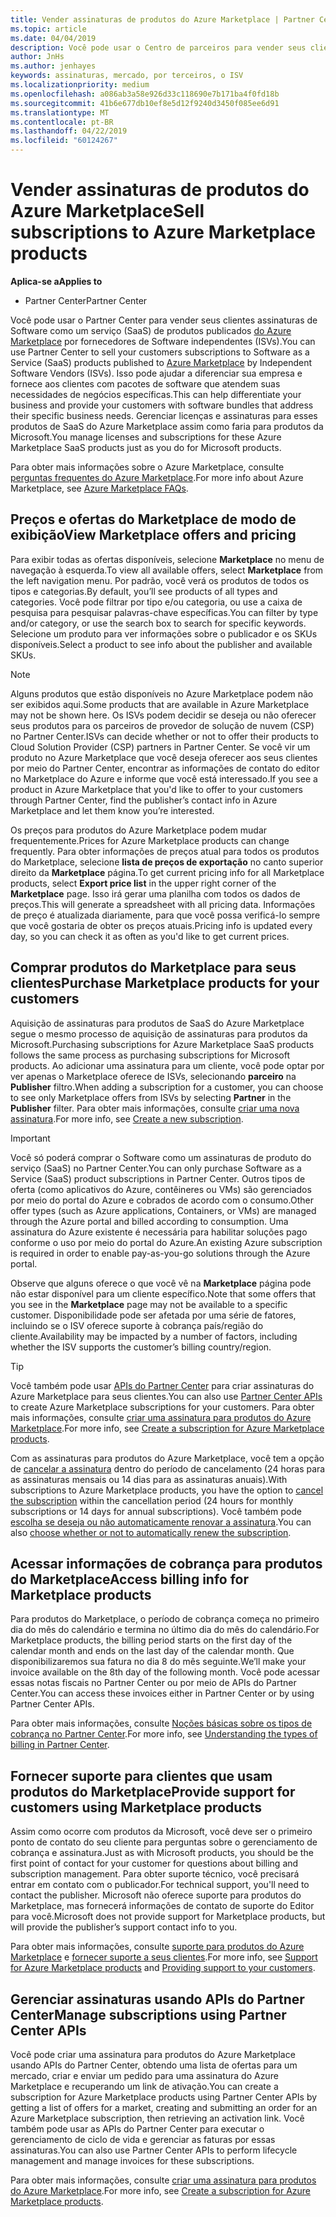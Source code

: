 ```yaml
---
title: Vender assinaturas de produtos do Azure Marketplace | Partner Center
ms.topic: article
ms.date: 04/04/2019
description: Você pode usar o Centro de parceiros para vender seus clientes de assinaturas de Software como serviço (SaaS) produtos publicados no Azure Marketplace por fornecedores de Software independentes (ISVs).
author: JnHs
ms.author: jenhayes
keywords: assinaturas, mercado, por terceiros, o ISV
ms.localizationpriority: medium
ms.openlocfilehash: a086ab3a58e926d33c118690e7b171ba4f0fd18b
ms.sourcegitcommit: 41b6e677db10ef8e5d12f9240d3450f085ee6d91
ms.translationtype: MT
ms.contentlocale: pt-BR
ms.lasthandoff: 04/22/2019
ms.locfileid: "60124267"
---
```

# <a name="sell-subscriptions-to-azure-marketplace-products"></a><span data-ttu-id="7f299-104">Vender assinaturas de produtos do Azure Marketplace</span><span class="sxs-lookup"><span data-stu-id="7f299-104">Sell subscriptions to Azure Marketplace products</span></span>

<span data-ttu-id="7f299-105">**Aplica-se a**</span><span class="sxs-lookup"><span data-stu-id="7f299-105">**Applies to**</span></span>

- <span data-ttu-id="7f299-106">Partner Center</span><span class="sxs-lookup"><span data-stu-id="7f299-106">Partner Center</span></span>

<span data-ttu-id="7f299-107">Você pode usar o Partner Center para vender seus clientes assinaturas de Software como um serviço (SaaS) de produtos publicados [do Azure Marketplace](https://azuremarketplace.microsoft.com/marketplace) por fornecedores de Software independentes (ISVs).</span><span class="sxs-lookup"><span data-stu-id="7f299-107">You can use Partner Center to sell your customers subscriptions to Software as a Service (SaaS) products published to [Azure Marketplace](https://azuremarketplace.microsoft.com/marketplace) by Independent Software Vendors (ISVs).</span></span> <span data-ttu-id="7f299-108">Isso pode ajudar a diferenciar sua empresa e fornece aos clientes com pacotes de software que atendem suas necessidades de negócios específicas.</span><span class="sxs-lookup"><span data-stu-id="7f299-108">This can help differentiate your business and provide your customers with software bundles that address their specific business needs.</span></span> <span data-ttu-id="7f299-109">Gerenciar licenças e assinaturas para esses produtos de SaaS do Azure Marketplace assim como faria para produtos da Microsoft.</span><span class="sxs-lookup"><span data-stu-id="7f299-109">You manage licenses and subscriptions for these Azure Marketplace SaaS products just as you do for Microsoft products.</span></span>

<span data-ttu-id="7f299-110">Para obter mais informações sobre o Azure Marketplace, consulte [perguntas frequentes do Azure Marketplace](https://docs.microsoft.com/azure/marketplace/marketplace-faq-publisher-guide).</span><span class="sxs-lookup"><span data-stu-id="7f299-110">For more info about Azure Marketplace, see [Azure Marketplace FAQs](https://docs.microsoft.com/azure/marketplace/marketplace-faq-publisher-guide).</span></span>

## <a name="view-marketplace-offers-and-pricing"></a><span data-ttu-id="7f299-111">Preços e ofertas do Marketplace de modo de exibição</span><span class="sxs-lookup"><span data-stu-id="7f299-111">View Marketplace offers and pricing</span></span>

<span data-ttu-id="7f299-112">Para exibir todas as ofertas disponíveis, selecione **Marketplace** no menu de navegação à esquerda.</span><span class="sxs-lookup"><span data-stu-id="7f299-112">To view all available offers, select **Marketplace** from the left navigation menu.</span></span> <span data-ttu-id="7f299-113">Por padrão, você verá os produtos de todos os tipos e categorias.</span><span class="sxs-lookup"><span data-stu-id="7f299-113">By default, you’ll see products of all types and categories.</span></span> <span data-ttu-id="7f299-114">Você pode filtrar por tipo e/ou categoria, ou use a caixa de pesquisa para pesquisar palavras-chave específicas.</span><span class="sxs-lookup"><span data-stu-id="7f299-114">You can filter by type and/or category, or use the search box to search for specific keywords.</span></span> <span data-ttu-id="7f299-115">Selecione um produto para ver informações sobre o publicador e os SKUs disponíveis.</span><span class="sxs-lookup"><span data-stu-id="7f299-115">Select a product to see info about the publisher and available SKUs.</span></span>

> [!NOTE]
> <span data-ttu-id="7f299-116">Alguns produtos que estão disponíveis no Azure Marketplace podem não ser exibidos aqui.</span><span class="sxs-lookup"><span data-stu-id="7f299-116">Some products that are available in Azure Marketplace may not be shown here.</span></span> <span data-ttu-id="7f299-117">Os ISVs podem decidir se deseja ou não oferecer seus produtos para os parceiros de provedor de solução de nuvem (CSP) no Partner Center.</span><span class="sxs-lookup"><span data-stu-id="7f299-117">ISVs can decide whether or not to offer their products to Cloud Solution Provider (CSP) partners in Partner Center.</span></span> <span data-ttu-id="7f299-118">Se você vir um produto no Azure Marketplace que você deseja oferecer aos seus clientes por meio do Partner Center, encontrar as informações de contato do editor no Marketplace do Azure e informe que você está interessado.</span><span class="sxs-lookup"><span data-stu-id="7f299-118">If you see a product in Azure Marketplace that you'd like to offer to your customers through Partner Center, find the publisher’s contact info in Azure Marketplace and let them know you’re interested.</span></span>

<span data-ttu-id="7f299-119">Os preços para produtos do Azure Marketplace podem mudar frequentemente.</span><span class="sxs-lookup"><span data-stu-id="7f299-119">Prices for Azure Marketplace products can change frequently.</span></span> <span data-ttu-id="7f299-120">Para obter informações de preços atual para todos os produtos do Marketplace, selecione **lista de preços de exportação** no canto superior direito da **Marketplace** página.</span><span class="sxs-lookup"><span data-stu-id="7f299-120">To get current pricing info for all Marketplace products, select **Export price list** in the upper right corner of the **Marketplace** page.</span></span> <span data-ttu-id="7f299-121">Isso irá gerar uma planilha com todos os dados de preços.</span><span class="sxs-lookup"><span data-stu-id="7f299-121">This will generate a spreadsheet with all pricing data.</span></span> <span data-ttu-id="7f299-122">Informações de preço é atualizada diariamente, para que você possa verificá-lo sempre que você gostaria de obter os preços atuais.</span><span class="sxs-lookup"><span data-stu-id="7f299-122">Pricing info is updated every day, so you can check it as often as you'd like to get current prices.</span></span>

## <a name="purchase-marketplace-products-for-your-customers"></a><span data-ttu-id="7f299-123">Comprar produtos do Marketplace para seus clientes</span><span class="sxs-lookup"><span data-stu-id="7f299-123">Purchase Marketplace products for your customers</span></span>

<span data-ttu-id="7f299-124">Aquisição de assinaturas para produtos de SaaS do Azure Marketplace segue o mesmo processo de aquisição de assinaturas para produtos da Microsoft.</span><span class="sxs-lookup"><span data-stu-id="7f299-124">Purchasing subscriptions for Azure Marketplace SaaS products follows the same process as purchasing subscriptions for Microsoft products.</span></span> <span data-ttu-id="7f299-125">Ao adicionar uma assinatura para um cliente, você pode optar por ver apenas o Marketplace oferece de ISVs, selecionando **parceiro** na **Publisher** filtro.</span><span class="sxs-lookup"><span data-stu-id="7f299-125">When adding a subscription for a customer, you can choose to see only Marketplace offers from ISVs by selecting **Partner** in the **Publisher** filter.</span></span> <span data-ttu-id="7f299-126">Para obter mais informações, consulte [criar uma nova assinatura](create-a-new-subscription.md).</span><span class="sxs-lookup"><span data-stu-id="7f299-126">For more info, see [Create a new subscription](create-a-new-subscription.md).</span></span>

> [!IMPORTANT]
> <span data-ttu-id="7f299-127">Você só poderá comprar o Software como um assinaturas de produto do serviço (SaaS) no Partner Center.</span><span class="sxs-lookup"><span data-stu-id="7f299-127">You can only purchase Software as a Service (SaaS) product subscriptions in Partner Center.</span></span> <span data-ttu-id="7f299-128">Outros tipos de oferta (como aplicativos do Azure, contêineres ou VMs) são gerenciados por meio do portal do Azure e cobrados de acordo com o consumo.</span><span class="sxs-lookup"><span data-stu-id="7f299-128">Other offer types (such as Azure applications, Containers, or VMs) are managed through the Azure portal and billed according to consumption.</span></span> <span data-ttu-id="7f299-129">Uma assinatura do Azure existente é necessária para habilitar soluções pago conforme o uso por meio do portal do Azure.</span><span class="sxs-lookup"><span data-stu-id="7f299-129">An existing Azure subscription is required in order to enable pay-as-you-go solutions through the Azure portal.</span></span>

<span data-ttu-id="7f299-130">Observe que alguns oferece o que você vê na **Marketplace** página pode não estar disponível para um cliente específico.</span><span class="sxs-lookup"><span data-stu-id="7f299-130">Note that some offers that you see in the **Marketplace** page may not be available to a specific customer.</span></span> <span data-ttu-id="7f299-131">Disponibilidade pode ser afetada por uma série de fatores, incluindo se o ISV oferece suporte à cobrança país/região do cliente.</span><span class="sxs-lookup"><span data-stu-id="7f299-131">Availability may be impacted by a number of factors, including whether the ISV supports the customer’s billing country/region.</span></span>

> [!TIP]
> <span data-ttu-id="7f299-132">Você também pode usar [APIs do Partner Center](https://docs.microsoft.com/partner-center/develop/) para criar assinaturas do Azure Marketplace para seus clientes.</span><span class="sxs-lookup"><span data-stu-id="7f299-132">You can also use [Partner Center APIs](https://docs.microsoft.com/partner-center/develop/) to create Azure Marketplace subscriptions for your customers.</span></span> <span data-ttu-id="7f299-133">Para obter mais informações, consulte [criar uma assinatura para produtos do Azure Marketplace](https://docs.microsoft.com/partner-center/develop/create-subscription-azure-marketplace-products).</span><span class="sxs-lookup"><span data-stu-id="7f299-133">For more info, see [Create a subscription for Azure Marketplace products](https://docs.microsoft.com/partner-center/develop/create-subscription-azure-marketplace-products).</span></span>

<span data-ttu-id="7f299-134">Com as assinaturas para produtos do Azure Marketplace, você tem a opção de [cancelar a assinatura](https://docs.microsoft.com/partner-center/create-a-new-subscription#cancel-a-subscription) dentro do período de cancelamento (24 horas para as assinaturas mensais ou 14 dias para as assinaturas anuais).</span><span class="sxs-lookup"><span data-stu-id="7f299-134">With subscriptions to Azure Marketplace products, you have the option to [cancel the subscription](https://docs.microsoft.com/partner-center/create-a-new-subscription#cancel-a-subscription) within the cancellation period (24 hours for monthly subscriptions or 14 days for annual subscriptions).</span></span> <span data-ttu-id="7f299-135">Você também pode [escolha se deseja ou não automaticamente renovar a assinatura](https://docs.microsoft.com/partner-center/create-a-new-subscription#choose-whether-to-automatically-renew-an-azure-marketplace-subscription).</span><span class="sxs-lookup"><span data-stu-id="7f299-135">You can also [choose whether or not to automatically renew the subscription](https://docs.microsoft.com/partner-center/create-a-new-subscription#choose-whether-to-automatically-renew-an-azure-marketplace-subscription).</span></span>

## <a name="access-billing-info-for-marketplace-products"></a><span data-ttu-id="7f299-136">Acessar informações de cobrança para produtos do Marketplace</span><span class="sxs-lookup"><span data-stu-id="7f299-136">Access billing info for Marketplace products</span></span>

<span data-ttu-id="7f299-137">Para produtos do Marketplace, o período de cobrança começa no primeiro dia do mês do calendário e termina no último dia do mês do calendário.</span><span class="sxs-lookup"><span data-stu-id="7f299-137">For Marketplace products, the billing period starts on the first day of the calendar month and ends on the last day of the calendar month.</span></span> <span data-ttu-id="7f299-138">Que disponibilizaremos sua fatura no dia 8 do mês seguinte.</span><span class="sxs-lookup"><span data-stu-id="7f299-138">We’ll make your invoice available on the 8th day of the following month.</span></span> <span data-ttu-id="7f299-139">Você pode acessar essas notas fiscais no Partner Center ou por meio de APIs do Partner Center.</span><span class="sxs-lookup"><span data-stu-id="7f299-139">You can access these invoices either in Partner Center or by using Partner Center APIs.</span></span>

<span data-ttu-id="7f299-140">Para obter mais informações, consulte [Noções básicas sobre os tipos de cobrança no Partner Center](https://docs.microsoft.com/partner-center/billing-different-types#billing-for-one-time-and-select-recurring-charges).</span><span class="sxs-lookup"><span data-stu-id="7f299-140">For more info, see [Understanding the types of billing in Partner Center](https://docs.microsoft.com/partner-center/billing-different-types#billing-for-one-time-and-select-recurring-charges).</span></span>

## <a name="provide-support-for-customers-using-marketplace-products"></a><span data-ttu-id="7f299-141">Fornecer suporte para clientes que usam produtos do Marketplace</span><span class="sxs-lookup"><span data-stu-id="7f299-141">Provide support for customers using Marketplace products</span></span>

<span data-ttu-id="7f299-142">Assim como ocorre com produtos da Microsoft, você deve ser o primeiro ponto de contato do seu cliente para perguntas sobre o gerenciamento de cobrança e assinatura.</span><span class="sxs-lookup"><span data-stu-id="7f299-142">Just as with Microsoft products, you should be the first point of contact for your customer for questions about billing and subscription management.</span></span> <span data-ttu-id="7f299-143">Para obter suporte técnico, você precisará entrar em contato com o publicador.</span><span class="sxs-lookup"><span data-stu-id="7f299-143">For technical support, you'll need to contact the publisher.</span></span> <span data-ttu-id="7f299-144">Microsoft não oferece suporte para produtos do Marketplace, mas fornecerá informações de contato de suporte do Editor para você.</span><span class="sxs-lookup"><span data-stu-id="7f299-144">Microsoft does not provide support for Marketplace products, but will provide the publisher’s support contact info to you.</span></span>

<span data-ttu-id="7f299-145">Para obter mais informações, consulte [suporte para produtos do Azure Marketplace](https://docs.microsoft.com/partner-center/report-problems-on-behalf-of-a-customer#support-for-azure-marketplace-products) e [fornecer suporte a seus clientes](https://docs.microsoft.com/partner-center/customer-support).</span><span class="sxs-lookup"><span data-stu-id="7f299-145">For more info, see [Support for Azure Marketplace products](https://docs.microsoft.com/partner-center/report-problems-on-behalf-of-a-customer#support-for-azure-marketplace-products) and [Providing support to your customers](https://docs.microsoft.com/partner-center/customer-support).</span></span>

## <a name="manage-subscriptions-using-partner-center-apis"></a><span data-ttu-id="7f299-146">Gerenciar assinaturas usando APIs do Partner Center</span><span class="sxs-lookup"><span data-stu-id="7f299-146">Manage subscriptions using Partner Center APIs</span></span>

<span data-ttu-id="7f299-147">Você pode criar uma assinatura para produtos do Azure Marketplace usando APIs do Partner Center, obtendo uma lista de ofertas para um mercado, criar e enviar um pedido para uma assinatura do Azure Marketplace e recuperando um link de ativação.</span><span class="sxs-lookup"><span data-stu-id="7f299-147">You can create a subscription for Azure Marketplace products using Partner Center APIs by getting a list of offers for a market, creating and submitting an order for an Azure Marketplace subscription, then retrieving an activation link.</span></span> <span data-ttu-id="7f299-148">Você também pode usar as APIs do Partner Center para executar o gerenciamento de ciclo de vida e gerenciar as faturas por essas assinaturas.</span><span class="sxs-lookup"><span data-stu-id="7f299-148">You can also use Partner Center APIs to perform lifecycle management and manage invoices for these subscriptions.</span></span>

<span data-ttu-id="7f299-149">Para obter mais informações, consulte [criar uma assinatura para produtos do Azure Marketplace](https://docs.microsoft.com/partner-center/develop/create-subscription-azure-marketplace-products).</span><span class="sxs-lookup"><span data-stu-id="7f299-149">For more info, see [Create a subscription for Azure Marketplace products](https://docs.microsoft.com/partner-center/develop/create-subscription-azure-marketplace-products).</span></span>